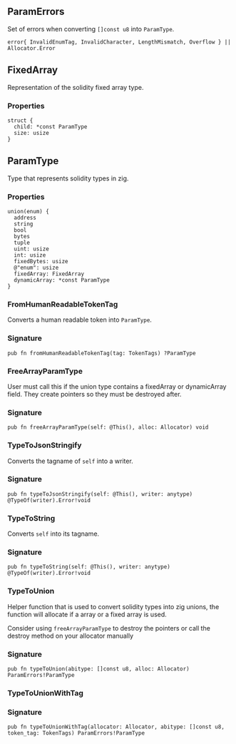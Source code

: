 ## ParamErrors

Set of errors when converting `[]const u8` into `ParamType`.

```zig
error{ InvalidEnumTag, InvalidCharacter, LengthMismatch, Overflow } || Allocator.Error
```

## FixedArray

Representation of the solidity fixed array type.

### Properties

```zig
struct {
  child: *const ParamType
  size: usize
}
```

## ParamType

Type that represents solidity types in zig.

### Properties

```zig
union(enum) {
  address
  string
  bool
  bytes
  tuple
  uint: usize
  int: usize
  fixedBytes: usize
  @"enum": usize
  fixedArray: FixedArray
  dynamicArray: *const ParamType
}
```

### FromHumanReadableTokenTag
Converts a human readable token into `ParamType`.

### Signature

```zig
pub fn fromHumanReadableTokenTag(tag: TokenTags) ?ParamType
```

### FreeArrayParamType
User must call this if the union type contains a fixedArray or dynamicArray field.
They create pointers so they must be destroyed after.

### Signature

```zig
pub fn freeArrayParamType(self: @This(), alloc: Allocator) void
```

### TypeToJsonStringify
Converts the tagname of `self` into a writer.

### Signature

```zig
pub fn typeToJsonStringify(self: @This(), writer: anytype) @TypeOf(writer).Error!void
```

### TypeToString
Converts `self` into its tagname.

### Signature

```zig
pub fn typeToString(self: @This(), writer: anytype) @TypeOf(writer).Error!void
```

### TypeToUnion
Helper function that is used to convert solidity types into zig unions,
the function will allocate if a array or a fixed array is used.

Consider using `freeArrayParamType` to destroy the pointers
or call the destroy method on your allocator manually

### Signature

```zig
pub fn typeToUnion(abitype: []const u8, alloc: Allocator) ParamErrors!ParamType
```

### TypeToUnionWithTag
### Signature

```zig
pub fn typeToUnionWithTag(allocator: Allocator, abitype: []const u8, token_tag: TokenTags) ParamErrors!ParamType
```

